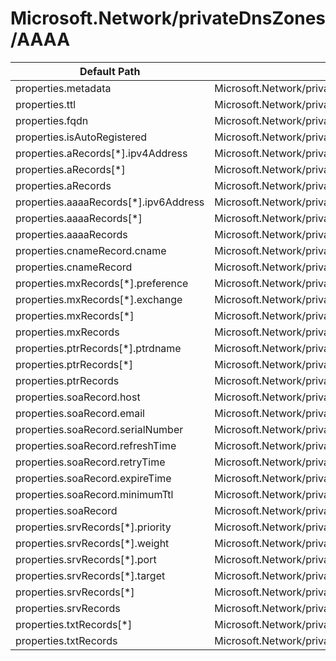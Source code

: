 # Microsoft.Network/privateDnsZones/AAAA

| Default Path | Alias |
|---|---|
| properties.metadata | Microsoft.Network/privateDnsZones/AAAA/metadata |
| properties.ttl | Microsoft.Network/privateDnsZones/AAAA/ttl |
| properties.fqdn | Microsoft.Network/privateDnsZones/AAAA/fqdn |
| properties.isAutoRegistered | Microsoft.Network/privateDnsZones/AAAA/isAutoRegistered |
| properties.aRecords[*].ipv4Address | Microsoft.Network/privateDnsZones/AAAA/aRecords[*].ipv4Address |
| properties.aRecords[*] | Microsoft.Network/privateDnsZones/AAAA/aRecords[*] |
| properties.aRecords | Microsoft.Network/privateDnsZones/AAAA/aRecords |
| properties.aaaaRecords[*].ipv6Address | Microsoft.Network/privateDnsZones/AAAA/aaaaRecords[*].ipv6Address |
| properties.aaaaRecords[*] | Microsoft.Network/privateDnsZones/AAAA/aaaaRecords[*] |
| properties.aaaaRecords | Microsoft.Network/privateDnsZones/AAAA/aaaaRecords |
| properties.cnameRecord.cname | Microsoft.Network/privateDnsZones/AAAA/cnameRecord.cname |
| properties.cnameRecord | Microsoft.Network/privateDnsZones/AAAA/cnameRecord |
| properties.mxRecords[*].preference | Microsoft.Network/privateDnsZones/AAAA/mxRecords[*].preference |
| properties.mxRecords[*].exchange | Microsoft.Network/privateDnsZones/AAAA/mxRecords[*].exchange |
| properties.mxRecords[*] | Microsoft.Network/privateDnsZones/AAAA/mxRecords[*] |
| properties.mxRecords | Microsoft.Network/privateDnsZones/AAAA/mxRecords |
| properties.ptrRecords[*].ptrdname | Microsoft.Network/privateDnsZones/AAAA/ptrRecords[*].ptrdname |
| properties.ptrRecords[*] | Microsoft.Network/privateDnsZones/AAAA/ptrRecords[*] |
| properties.ptrRecords | Microsoft.Network/privateDnsZones/AAAA/ptrRecords |
| properties.soaRecord.host | Microsoft.Network/privateDnsZones/AAAA/soaRecord.host |
| properties.soaRecord.email | Microsoft.Network/privateDnsZones/AAAA/soaRecord.email |
| properties.soaRecord.serialNumber | Microsoft.Network/privateDnsZones/AAAA/soaRecord.serialNumber |
| properties.soaRecord.refreshTime | Microsoft.Network/privateDnsZones/AAAA/soaRecord.refreshTime |
| properties.soaRecord.retryTime | Microsoft.Network/privateDnsZones/AAAA/soaRecord.retryTime |
| properties.soaRecord.expireTime | Microsoft.Network/privateDnsZones/AAAA/soaRecord.expireTime |
| properties.soaRecord.minimumTtl | Microsoft.Network/privateDnsZones/AAAA/soaRecord.minimumTtl |
| properties.soaRecord | Microsoft.Network/privateDnsZones/AAAA/soaRecord |
| properties.srvRecords[*].priority | Microsoft.Network/privateDnsZones/AAAA/srvRecords[*].priority |
| properties.srvRecords[*].weight | Microsoft.Network/privateDnsZones/AAAA/srvRecords[*].weight |
| properties.srvRecords[*].port | Microsoft.Network/privateDnsZones/AAAA/srvRecords[*].port |
| properties.srvRecords[*].target | Microsoft.Network/privateDnsZones/AAAA/srvRecords[*].target |
| properties.srvRecords[*] | Microsoft.Network/privateDnsZones/AAAA/srvRecords[*] |
| properties.srvRecords | Microsoft.Network/privateDnsZones/AAAA/srvRecords |
| properties.txtRecords[*] | Microsoft.Network/privateDnsZones/AAAA/txtRecords[*] |
| properties.txtRecords | Microsoft.Network/privateDnsZones/AAAA/txtRecords |

